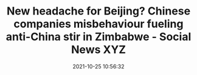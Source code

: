 ---
"title": "New headache for Beijing? Chinese companies misbehaviour fueling anti-China stir in Zimbabwe - Social News XYZ"
"date": "2021-10-25 10:56:32"
"feed_name": "GOOGLENEWSMINING"
"feed_website": "https://news.google.com/search?q=mining%2Bincident&hl=en-US&gl=US&ceid=US:en"
"feed_rss": "https://news.google.com/rss/search?q=mining%2Bincident&hl=en-US&gl=US&ceid=US:en"
"link": "https://www.socialnews.xyz/2021/10/25/new-headache-for-beijing-chinese-companies-misbehaviour-fueling-anti-china-stir-in-zimbabwe/"
"source": "{'href': 'https://www.socialnews.xyz', 'title': 'Social News XYZ'}"
"file": "_posts/2021-1-1-5aaf1671c783a2f4fc1d575839f86cba7ff8f71a.md"
"accident": "0"
"drilling": "0"
"dead": "0"
"injured": "0"
"arrested": "0"
"place": "unknown place"
"where": "unknown site"
"causes": "unknown"
"place_uri": "unknown place"
---